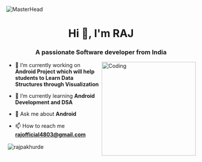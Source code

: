  ![MasterHead](https://1.bp.blogspot.com/-7A4WynwLsMw/XbBpCXG8fHI/AAAAAAAAMt4/uOa1bpLskYgrwGbllhSu2SDj_Mig8SXJQCLcBGAsYHQ/s1600/2000_600px.gif)
 
<h1 align="center">Hi 👋, I'm RAJ</h1>
<h3 align="center">A passionate Software developer from India</h3>
<img align="right" alt="Coding" width="250" src="https://media.tenor.com/YNqsJbmb_yMAAAAd/coding.gif">


- 🔭 I’m currently working on **Android Project which will help students to Learn Data Structures through Visualization**

- 🌱 I’m currently learning **Android Development and DSA**

- 💬 Ask me about **Android**

- 📫 How to reach me **rajofficial4803@gmail.com**


 
 <p>&nbsp;<img align="center" src="https://github-readme-stats.vercel.app/api?username=rajpakhurde&show_icons=true&locale=en" alt="rajpakhurde" /></p>
 
